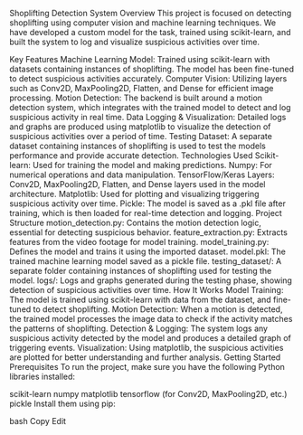 Shoplifting Detection System
Overview
This project is focused on detecting shoplifting using computer vision and machine learning techniques. We have developed a custom model for the task, trained using scikit-learn, and built the system to log and visualize suspicious activities over time.

Key Features
Machine Learning Model: Trained using scikit-learn with datasets containing instances of shoplifting. The model has been fine-tuned to detect suspicious activities accurately.
Computer Vision: Utilizing layers such as Conv2D, MaxPooling2D, Flatten, and Dense for efficient image processing.
Motion Detection: The backend is built around a motion detection system, which integrates with the trained model to detect and log suspicious activity in real time.
Data Logging & Visualization: Detailed logs and graphs are produced using matplotlib to visualize the detection of suspicious activities over a period of time.
Testing Dataset: A separate dataset containing instances of shoplifting is used to test the models performance and provide accurate detection.
Technologies Used
Scikit-learn: Used for training the model and making predictions.
Numpy: For numerical operations and data manipulation.
TensorFlow/Keras Layers: Conv2D, MaxPooling2D, Flatten, and Dense layers used in the model architecture.
Matplotlib: Used for plotting and visualizing triggering suspicious activity over time.
Pickle: The model is saved as a .pkl file after training, which is then loaded for real-time detection and logging.
Project Structure
motion_detection.py: Contains the motion detection logic, essential for detecting suspicious behavior.
feature_extraction.py: Extracts features from the video footage for model training.
model_training.py: Defines the model and trains it using the imported dataset.
model.pkl: The trained machine learning model saved as a pickle file.
testing_dataset/: A separate folder containing instances of shoplifting used for testing the model.
logs/: Logs and graphs generated during the testing phase, showing detection of suspicious activities over time.
How It Works
Model Training: The model is trained using scikit-learn with data from the dataset, and fine-tuned to detect shoplifting.
Motion Detection: When a motion is detected, the trained model processes the image data to check if the activity matches the patterns of shoplifting.
Detection & Logging: The system logs any suspicious activity detected by the model and produces a detailed graph of triggering events.
Visualization: Using matplotlib, the suspicious activities are plotted for better understanding and further analysis.
Getting Started
Prerequisites
To run the project, make sure you have the following Python libraries installed:

scikit-learn
numpy
matplotlib
tensorflow (for Conv2D, MaxPooling2D, etc.)
pickle
Install them using pip:

bash
Copy
Edit
